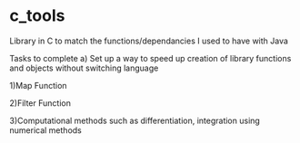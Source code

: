 # c_tools
Library in C to match the functions/dependancies I used to have with Java

Tasks to complete
a) Set up a way to speed up creation of library functions and objects without switching language

1)Map Function

2)Filter Function

3)Computational methods such as differentiation, integration using numerical methods
